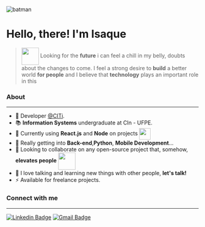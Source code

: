 ![batman](https://media.giphy.com/media/C7RCCFdaixA3u/source.gif "Batman says hello!")
# Hello, there! I'm **Isaque**

> <img width="45" align="center" src="https://thumbs.gfycat.com/ElaborateLankyAntelopegroundsquirrel-small.gif" /> Looking for the **future** i can feel a chill in my belly, doubts about the changes to come. I feel a strong desire to **build** a better world **for people** and I believe that **technology** plays an important role in this

### About
___
- 💚 Developer [@CITi](https://citi.org.br/).
- 📚 **Information Systems** undergraduate at CIn - UFPE.
- 🔭 Currently using **React.js** and **Node** on projects <img width="30" align="center" src="https://media3.giphy.com/media/ln7z2eWriiQAllfVcn/source.gif"/> </li>
- 🌱 Really getting into **Back-end**,**Python**, **Mobile Development**...
- 👯 Looking to collaborate on any open-source project that, somehow, **elevates people** <img width="45" align="center"  src="https://media3.giphy.com/media/Ur1ePKk5h82J2nKUmm/source.gif"/>
- 💬 I love talking and learning new things with other people, **let's talk!**
- ⚡ Available for freelance projects.

### Connect with me
___
[![Linkedin Badge](https://img.shields.io/badge/-LinkedIn-blue?style=for-the-badge&logo=Linkedin&logoColor=white&link=https://www.linkedin.com/in/isaquediniz/)](https://www.linkedin.com/in/isaquediniz/)
[![Gmail Badge](https://img.shields.io/badge/-Gmail-c14438?style=for-the-badge&logo=Gmail&logoColor=white&link=mailto:itd@cin.ufpe.com)](mailto:itd@cin.ufpe.com/)
